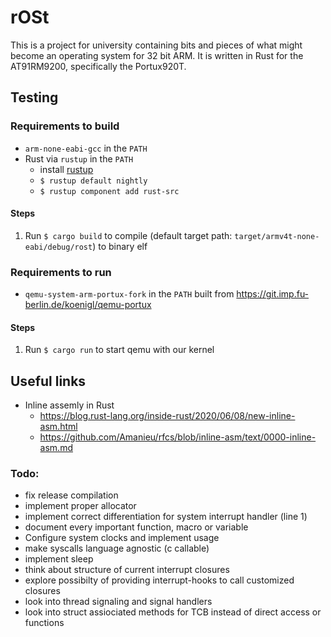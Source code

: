 # rOSt

This is a project for university containing bits and pieces of what might become an operating system for 32 bit ARM. It is written in Rust for the AT91RM9200, specifically the Portux920T.


## Testing

### Requirements to build
- `arm-none-eabi-gcc` in the `PATH`
- Rust via `rustup` in the `PATH`
    - install [rustup](https://rustup.rs/)
    - `$ rustup default nightly`
    - `$ rustup component add rust-src`

#### Steps
1. Run `$ cargo build` to compile (default target path: `target/armv4t-none-eabi/debug/rost`) to binary elf

### Requirements to run
- `qemu-system-arm-portux-fork` in the `PATH` built from https://git.imp.fu-berlin.de/koenigl/qemu-portux

#### Steps
1. Run `$ cargo run` to start qemu with our kernel


## Useful links

* Inline assemly in Rust
    * https://blog.rust-lang.org/inside-rust/2020/06/08/new-inline-asm.html
    * https://github.com/Amanieu/rfcs/blob/inline-asm/text/0000-inline-asm.md

### Todo:
* fix release compilation
* implement proper allocator
* implement correct differentiation for system interrupt handler (line 1)
* document every important function, macro or variable
* Configure system clocks and implement usage
* make syscalls language agnostic (c callable)
* implement sleep
* think about structure of current interrupt closures
* explore possibilty of providing interrupt-hooks to call customized closures
* look into thread signaling and signal handlers
* look into struct assiociated methods for TCB instead of direct access or functions